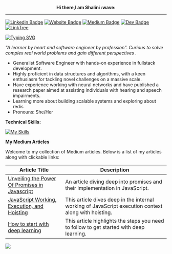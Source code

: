 <p align="center" ><b>Hi there,I am Shalini :wave:</b></p>
<hr/>

 [![Linkedin Badge](https://img.shields.io/badge/-LinkedIn-0e76a8?style=flat-square&logo=Linkedin&logoColor=white)](https://www.linkedin.com/in/shalini9ch/)
 [![Website Badge](https://img.shields.io/badge/Website-3b5998?style=flat-square&logo=google-chrome&logoColor=white)](https://portfolio-shalini.netlify.app/)
 [![Medium Badge](https://img.shields.io/badge/Medium-12100E?style=flat-square&logo=Medium&logoColor=white)](https://medium.com/@shalini47choudhary)
 [![Dev Badge](https://img.shields.io/badge/Dev-12100E?style=flat-square&logo=Dev&logoColor=white)](https://dev.to/shalini47ch)
 [![LinkTree](https://img.shields.io/badge/Linktree-39E09B.svg?style=flat-square&logo=Linktree&logoColor=white)](https://linktr.ee/shalini9)
 
[![Typing SVG](https://readme-typing-svg.herokuapp.com?color=%23F7B12C&lines=Software+Engineer%7CFullstack)](https://git.io/typing-svg)
 

_"A learner by heart and software engineer by profession".
Curious to solve complex real world problems and gain different perspectives ._




- Generalist Software Engineer with hands-on experience in fullstack development.
- Highly proficient in data structures and algorithms, with a keen enthusiasm for tackling novel challenges on a massive scale.
- Have experience working with neural networks and have published a research paper aimed at assisting individuals with hearing and speech impairments.
- Learning more about building scalable systems and exploring about redis
- Pronouns: She/Her





**Technical Skills:**




[![My Skills](https://skillicons.dev/icons?i=js,html,css,react,nodejs,mongodb,express,postman,tensorflow,netlify,python,gitlab,github,gherkin,heroku,c,cpp,mysql,jest,bootstrap,scss,redis,materialui,tailwindcss,docker)](https://skillicons.dev)


**My Medium Articles**

Welcome to my collection of Medium articles. Below is a list of my articles along with clickable links:

| Article Title                                       | Description                                                |
|-----------------------------------------------------|------------------------------------------------------------|
| [Unveiling the Power Of Promises in Javascript](https://medium.com/@shalini47choudhary/unveiling-the-power-of-promises-in-javascript-739c6a243464)  | An article diving deep into promises and their implementation in JavaScript. |
| [JavaScript Working, Execution, and Hoisting](https://medium.com/@shalini47choudhary/javascript-working-execution-and-hoisting-e0232074b22d)  | This article dives deep in the internal working of JavaScript execution context along with hoisting. |
| [How to start with deep learning](https://medium.com/@shalini47choudhary/how-to-start-with-deep-learning-b87ad4238ca4)  | This article highlights the steps you need to follow to get started with deep learning. |

![](https://visitor-badge.laobi.icu/badge?page_id=shalini47ch.shalini47ch)












 
















